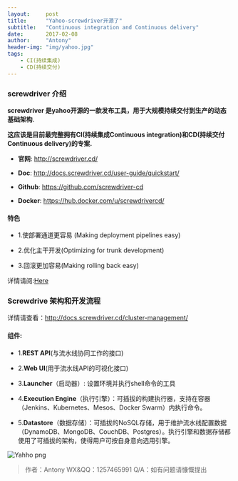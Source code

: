 ```yaml
---
layout:     post
title:      "Yahoo-screwdriver开源了"
subtitle:   "Continuous integration and Continuous delivery"
date:       2017-02-08
author:     "Antony"
header-img: "img/yahoo.jpg"
tags:
    - CI(持续集成)
    - CD(持续交付)
---
```

### screwdriver 介绍

**screwdriver 是yahoo开源的一款发布工具，用于大规模持续交付到生产的动态基础架构.**

**这应该是目前最完整拥有CI(持续集成Continuous integration)和CD(持续交付Continuous delivery)的专案.**

- **官网**: http://screwdriver.cd/

- **Doc**: http://docs.screwdriver.cd/user-guide/quickstart/

- **Github**: https://github.com/screwdriver-cd

- **Docker**: https://hub.docker.com/u/screwdrivercd/

#### 特色

- 1.使部署通道更容易 (Making deployment pipelines easy)


- 2.优化主干开发(Optimizing for trunk development)

- 3.回滚更加容易(Making rolling back easy)

详情请阅:[Here](https://yahooeng.tumblr.com/post/155765242061/open-sourcing-screwdriver-yahoos-continuous)

### Screwdrive 架构和开发流程

详情请查看：http://docs.screwdriver.cd/cluster-management/

#### 组件:

- 1.**REST API**(与流水线协同工作的接口)

- 2.**Web UI**(用于流水线API的可视化接口)

- 3.**Launcher**（启动器）: 设置环境并执行shell命令的工具

- 4.**Execution Engine**（执行引擎）：可插拔的构建执行器，支持在容器（Jenkins、Kubernetes、Mesos、Docker Swarm）内执行命令。

- 5.**Datastore**（数据存储）：可插拔的NoSQL存储，用于维护流水线配置数据（DynamoDB、MongoDB、CouchDB、Postgres）。执行引擎和数据存储都使用了可插拔的架构，使得用户可按自身意向选用引擎。

![Yahho png](http://obbogqhb1.bkt.clouddn.com/yahoo.png)

>作者：Antony WX&QQ：1257465991
Q/A：如有问题请慷慨提出

